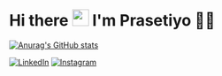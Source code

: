 

# Hi there <img src="https://github.com/TheDudeThatCode/TheDudeThatCode/blob/master/Assets/Hi.gif" width="30px"> I'm Prasetiyo 🧑🏻
[![Anurag's GitHub stats](https://github-readme-stats.vercel.app/api?username=prasetiyo-2020)](https://github.com/prasetiyo-2020/github-readme-stats)

<p>
  <a href="https://www.linkedin.com/in/prasetiyo/" target="_blank"><img alt="LinkedIn" src="https://img.shields.io/badge/linkedin-%230077B5.svg?&style=for-the-badge&logo=linkedin&logoColor=white" /></a>     
  <a href="https://www.instagram.com/yosoprasetiyo/" target="_blank"><img alt="Instagram" src="https://img.shields.io/badge/instagram-%23E4405F.svg?&style=for-the-badge&logo=instagram&logoColor=white" /></a>
